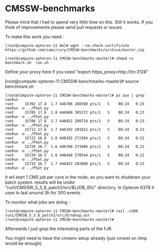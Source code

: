 CMSSW-benchmarks
================

Please mind that I had to spend very little time on this. Still it works. If you think of improvements please send pull requests or issues.

To make this work you need :

```
[root@compute-opteron-11 bm]# wget --no-check-certificate https://github.com/samircury/CMSSW-benchmarks/archive/master.zip

[root@compute-opteron-11 CMSSW-benchmarks-master]# chmod +x benchmark.sh  run.sh 
```

Define your proxy here if you need "export https_proxy=http://hn:3128"

[root@compute-opteron-11 CMSSW-benchmarks-master]# source benchmark.sh 
```
[root@compute-opteron-11 CMSSW-benchmarks-master]# ps aux | grep cmsRun
root     15702 17.4  1.7 446708 288360 pts/1   S    08:24   0:23 cmsRun -e ../PSet.py
root     15705 17.6  1.8 446960 305372 pts/1   S    08:24   0:23 cmsRun -e ../PSet.py
root     15708 17.8  1.7 446452 280724 pts/1   S    08:24   0:23 cmsRun -e ../PSet.py
root     15712 17.8  1.7 446192 281812 pts/1   S    08:24   0:23 cmsRun -e ../PSet.py
root     15722 16.8  1.6 446192 272384 pts/1   S    08:24   0:22 cmsRun -e ../PSet.py
root     15726 16.7  1.6 446708 271996 pts/1   S    08:24   0:22 cmsRun -e ../PSet.py
root     15729 16.5  1.6 446448 270544 pts/1   S    08:24   0:22 cmsRun -e ../PSet.py
root     15732 16.7  1.7 446452 282068 pts/1   S    08:24   0:22 cmsRun -e ../PSet.py
```

It wil start 1 CMS job per core in the node, so you want to shutdown your batch system. results will be under "run1/CMSSW_5_3_8_patch3/src/${JOB_ID}/" directory. In Opteron 6378 it uses to last around 3h for 300 events.

To monitor what jobs are doing :

```
[root@compute-opteron-11 CMSSW-benchmarks-master]# tail -n200 run1/CMSSW_5_3_8_patch3/src/0/nohup.out 
[root@compute-opteron-11 CMSSW-benchmarks-master]# 
```
Afterwards I just grep the interesting parts of the FJR.

You might need to have the cmsenv setup already (just cmsrel on /tmp would be enough). 
